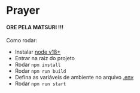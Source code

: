 # Prayer

#### ORE PELA MATSURI !!!

Como rodar:

* Instalar [node v18+](https://nodejs.org/en/download/package-manager)
* Entrar na raiz do projeto
* Rodar `npm install`
* Rodar `npm run build`
* Defina as variáveis de ambiente no arquivo [.env](.env)
* Rodar `npm run start`